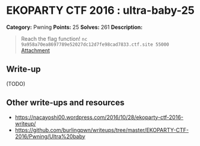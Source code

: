 # EKOPARTY CTF 2016 : ultra-baby-25

**Category:** Pwning
**Points:** 25
**Solves:** 261
**Description:**

> Reach the flag function!
> `nc 9a958a70ea8697789e52027dc12d7fe98cad7833.ctf.site 55000`
> [Attachment](pwn25.zip)


## Write-up

(TODO)

## Other write-ups and resources

* https://nacayoshi00.wordpress.com/2016/10/28/ekoparty-ctf-2016-writeup/
* https://github.com/burlingpwn/writeups/tree/master/EKOPARTY-CTF-2016/Pwning/Ultra%20baby
